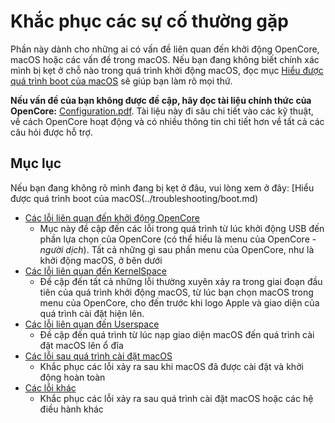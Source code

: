 # Khắc phục các sự cố thường gặp

Phần này dành cho những ai có vấn đề liên quan đến khởi động OpenCore, macOS hoặc các vấn đề trong macOS. Nếu bạn đang không biết chính xác mình bị kẹt ở chỗ nào trong quá trình khởi động macOS, đọc mục [Hiểu được quá trình boot của macOS](../troubleshooting/boot.md) sẽ giúp bạn làm rõ mọi thứ.

**Nếu vấn đề của bạn không được đề cập, hãy đọc tài liệu chính thức của OpenCore:** [Configuration.pdf](https://github.com/acidanthera/OpenCorePkg/blob/master/Docs/Configuration.pdf). Tài liệu này đi sâu chi tiết vào các kỹ thuật, về cách OpenCore hoạt động và có nhiều thông tin chi tiết hơn về tất cả các câu hỏi được hỗ trợ.

## Mục lục 

Nếu bạn đang không rõ mình đang bị kẹt ở đâu, vui lòng xem ở đây: [Hiểu được quá trình boot của macOS(../troubleshooting/boot.md)

* [Các lỗi liên quan đến khởi động OpenCore](./extended/opencore-issues.md)
  * Mục này đề cập đến các lỗi trong quá trình từ lúc khởi động USB đến phần lựa chọn của OpenCore (có thể hiểu là menu của OpenCore - _người dịch_). Tất cả những gì sau phần menu của OpenCore, như là khởi động macOS, ở bên dưới
* [Các lỗi liên quan đến KernelSpace](./extended/kernel-issues.md)
  * Đề cập đến tất cả những lỗi thường xuyên xảy ra trong giai đoạn đầu tiên của quá trình khởi động macOS, từ lúc bạn chọn macOS trong menu của OpenCore, cho đến trước khi logo Apple và giao diện của quá trình cài đặt hiện lên.
* [Các lỗi liên quan đến Userspace](./extended/userspace-issues.md)
  * Đề cập đến quá trình từ lúc nạp giao diện macOS đến quá trình cài đặt macOS lên ổ đĩa
* [Các lỗi sau quá trình cài đặt macOS](./extended/post-issues.md)
  * Khắc phục các lỗi xảy ra sau khi macOS đã được cài đặt và khởi động hoàn toàn
* [Các lỗi khác](./extended/misc-issues.md)
  * Khắc phục các lỗi xảy ra sau quá trình cài đặt macOS hoặc các hệ điều hành khác
